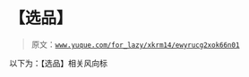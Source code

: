 # 【选品】

> 原文：[`www.yuque.com/for_lazy/xkrm14/ewyrucg2xok66n01`](https://www.yuque.com/for_lazy/xkrm14/ewyrucg2xok66n01)



以下为：【选品】相关风向标 



